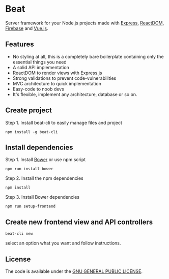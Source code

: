 # Beat

Server framework for your Node.js projects made with [Express](https://expressjs.com/), [ReactDOM](https://reactjs.org/docs/react-dom.html), [Firebase](https://firebase.google.com/) and [Vue.js](https://vuejs.org/).

## Features

* No styling at all, this is a completely bare boilerplate containing only the essential things you need
* A solid API implementation
* ReactDOM to render views with Express.js
* Strong validations to prevent code-vulnerabilities
* MVC architecture to quick implementation
* Easy-code to noob devs
* It's flexible, implement any architecture, database or so on.

## Create project

Step 1. Install beat-cli to easily manage files and project

```shell
npm install -g beat-cli
```

## Install dependencies

Step 1. Install [Bower](https://bower.io/#install-bower) or use npm script

```shell
npm run install-bower
```

Step 2. Install the npm dependencies
```shell
npm install
```

Step 3. Install Bower dependencies
```shell
npm run setup-frontend
```

## Create new frontend view and API controllers

```shell
beat-cli new
```

select an option what you want and follow instructions.

## License

The code is available under the [GNU GENERAL PUBLIC LICENSE](LICENSE).
